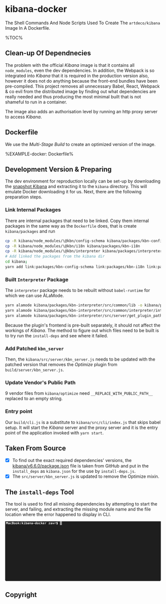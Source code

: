 # kibana-docker

The Shell Commands And Node Scripts Used To Create The `artdeco/kibana` Image In A Dockerfile.

%TOC%

## Clean-up Of Dependnecies

The problem with the official _Kibana_ image is that it contains all `node_modules`, even the dev dependencies. In addition, the Webpack is so integrated into _Kibana_ that it is required in the production version also, however it does not do anything because the front-end bundles have been pre-compiled. This project removes all unnecessary Babel, React, Webpack & co evil from the distributed image by finding out what dependencies are really needed and thus producing the most minimal built that is not shameful to run in a container.

The image also adds an authorisation level by running an http proxy server to access _Kibana_.

<!-- ![finder](doc/finder.gif) -->

## Dockerfile

We use the *Multi-Stage Build* to create an optimized version of the image.

%EXAMPLE-docker: Dockerfile%

## Development Version & Preparing

The dev environment for reproduction locally can be set-up by downloading the [snapshot Kibana](https://snapshots.elastic.co/downloads/kibana/kibana-oss-6.6.0-SNAPSHOT-linux-x86_64.tar.gz) and extracting it to the `kibana` directory. This will emulate Docker downloading it for us. Next, there are the following preparation steps.

### Link Internal Packages

There are internal packages that need to be linked. Copy them internal packages in the same way as the `Dockerfile` does, that is create `kibana/packages` and run

```sh
cp -R kibana/node_modules/\@kbn/config-schema kibana/packages/kbn-config-schema
cp -R kibana/node_modules/\@kbn/i18n kibana/packages/kbn-i18n
cp -R kibana/node_modules/\@kbn/interpreter kibana/packages/interpreter
# Add linked the packages from the kibana dir
cd kibana;
yarn add link:packages/kbn-config-schema link:packages/kbn-i18n link:packages/kbn-interpreter/
```

### Built `Interpreter` Package

The `interpreter` package needs to be rebuilt without `babel-runtime` for which we can use ÀLaMode.

```sh
yarn alamode kibana/packages/kbn-interpreter/src/common/lib -o kibana/packages/kbn-interpreter/target/common/lib -s
yarn alamode kibana/packages/kbn-interpreter/src/common/interpreter/interpret.js -o kibana/packages/kbn-interpreter/target/common/interpreter -s
yarn alamode kibana/packages/kbn-interpreter/src/server/get_plugin_paths.js -o kibana/packages/kbn-interpreter/target/server -s
```

Because the plugin's frontend is pre-built separately, it should not affect the workings of _Kibana_. The method to figure out which files need to be built is to try run the `install-deps` and see where it failed.

### Add Patched `kbn_server`

Then, the `kibana/src/server/kbn_server.js` needs to be updated with the patched version that removes the _Optimize_ plugin from `build/server/kbn_server.js`.

### Update Vendor's Public Path

9 vendor files from `kibana/optimize` need `__REPLACE_WITH_PUBLIC_PATH__` replaced to an empty string.

### Entry point

Our `build/cli.js` is a substitute to `kibana/src/cli/index.js` that skips babel setup. It will start the _Kibana_ server and the proxy server and it is the entry point of the application invoked with `yarn start`.

## Taken From Source

- [x] To find out the exact required dependencies' versions, the [kibana/v6.6.0/package.json](https://raw.githubusercontent.com/elastic/kibana/v6.6.0/package.json) file is taken from GitHub and put in the `install_deps` as `kibana.json` for the use by `install-deps.js`.
- [x] The `src/server/kbn_server.js` is updated to remove the Optimize mixin.

## The `install-deps` Tool

The tool is used to find all missing dependencies by attempting to start the server, and failing, and extracting the missing module name and the file location where the error happened to display in CLI.

![install-deps running](doc/tool.gif)

<!--
## `verify-versions`

This tool will fetch the `package.json` from GitHub, and compare the versions in the Kibana's `package.json` against the online values. The verification step can be required to make sure that there are no rogue dependencies in this image. -->

## Copyright

<Footer/>